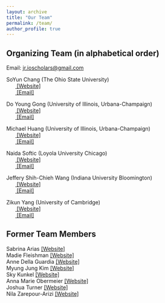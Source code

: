 ```yaml
---
layout: archive
title: "Our Team"
permalink: /team/
author_profile: true
---
```


## Organizing Team (in alphabetical order)

Email: [jr.ioscholars@gmail.com](jr.ioscholars@gmail.com)

SoYun Chang (The Ohio State University)
<br>&nbsp;&nbsp;&nbsp;&nbsp;&nbsp;&nbsp;<span style="padding-right:5%"><a href='{{ "https://soyunchang.github.io/soyunchang/"}}'><i class='fas fa-user'></i> [Website]</a></span>
<br>&nbsp;&nbsp;&nbsp;&nbsp;&nbsp;&nbsp;<span style="padding-right:5%"><a href='{{ "mailto:chang.2318@osu.edu"}}'><i class='fas fa-envelope'></i> [Email]</a></span>

Do Young Gong (University of Illinois, Urbana-Champaign)
<br>&nbsp;&nbsp;&nbsp;&nbsp;&nbsp;&nbsp;<span style="padding-right:5%"><a href='{{ "http://doyounggong.com/"}}'><i class='fas fa-user'></i> [Website]</a></span>
<br>&nbsp;&nbsp;&nbsp;&nbsp;&nbsp;&nbsp;<span style="padding-right:5%"><a href='{{ "mailto:dygong2@illinois.edu"}}'><i class='fas fa-envelope'></i> [Email]</a></span>

Michael Huang (University of Illinois, Urbana-Champaign)
<br>&nbsp;&nbsp;&nbsp;&nbsp;&nbsp;&nbsp;<span style="padding-right:5%"><a href='{{ "https://michaelhuang1997.github.io/"}}'><i class='fas fa-user'></i> [Website]</a></span>
<br>&nbsp;&nbsp;&nbsp;&nbsp;&nbsp;&nbsp;<span style="padding-right:5%"><a href='{{ "mailto:shuyanh2@illinois.edu"}}'><i class='fas fa-envelope'></i> [Email]</a></span>

Naida Softic  (Loyola University Chicago)
<br>&nbsp;&nbsp;&nbsp;&nbsp;&nbsp;&nbsp;<span style="padding-right:5%"><a href='{{ "https://www.linkedin.com/in/naida-softic/"}}'><i class='fas fa-user'></i> [Website]</a></span>
<br>&nbsp;&nbsp;&nbsp;&nbsp;&nbsp;&nbsp;<span style="padding-right:5%"><a href='{{ "mailto:nsoftic@luc.edu"}}'><i class='fas fa-envelope'></i> [Email]</a></span>

Jeffery Shih-Chieh Wang (Indiana University Bloomington)
<br>&nbsp;&nbsp;&nbsp;&nbsp;&nbsp;&nbsp;<span style="padding-right:5%"><a href='{{ "https://jeffery-wang.com/"}}'><i class='fas fa-user'></i> [Website]</a></span>
<br>&nbsp;&nbsp;&nbsp;&nbsp;&nbsp;&nbsp;<span style="padding-right:5%"><a href='{{ "mailto:jeffery.wang429@gmail.com"}}'><i class='fas fa-envelope'></i> [Email]</a></span>

Zikun Yang (University of Cambridge)
<br>&nbsp;&nbsp;&nbsp;&nbsp;&nbsp;&nbsp;<span style="padding-right:5%"><a href='{{ "https://www.linkedin.com/in/zikun-yang-194381130/"}}'><i class='fas fa-user'></i> [Website]</a></span>
<br>&nbsp;&nbsp;&nbsp;&nbsp;&nbsp;&nbsp;<span style="padding-right:5%"><a href='{{ "mailto:zy301@cam.ac.uk"}}'><i class='fas fa-envelope'></i> [Email]</a></span>


## Former Team Members

Sabrina Arias <a href="https://www.sabrinabarias.com/">[Website]</a>  
Madie Fleishman <a href="https://gvpt.umd.edu/gradprofile/fleishman/madeline">[Website]</a>   
Anne Della Guardia <a href="https://www.annedellaguardia.com/">[Website]</a>  
Myung Jung Kim <a href="https://www.myungjungkim.com/">[Website]</a>  
Sky Kunkel <a href="https://www.skytheacademic.com">[Website]</a>    
Anna Marie Obermeier <a href="https://www.wareffects.eu/team">[Website]</a>    
Joshua Turner <a href="https://www.joshuaaturner.net/">[Website]</a>  
Nila Zarepour-Arizi <a href="https://www.depts.ttu.edu/politicalscience/Graduate_Students/Current_Grad_Students.php">[Website]</a>  


<!-- Valerie de Koeijer <br>
&nbsp;&nbsp;&nbsp;&nbsp;&nbsp;&nbsp;*PhD*: Johns Hopkins University.<br>
&nbsp;&nbsp;&nbsp;&nbsp;&nbsp;&nbsp;*Affiliation(s)*: Leiden University Assistant Professor at the Institute of Security and <br>&nbsp;&nbsp;&nbsp;&nbsp;&nbsp;&nbsp;&nbsp;&nbsp;&nbsp;&nbsp;&nbsp;&nbsp;&nbsp;&nbsp;&nbsp;&nbsp;&nbsp;&nbsp;&nbsp;&nbsp;&nbsp;&nbsp;&nbsp;&nbsp;&nbsp;&nbsp;&nbsp;Global Affairs (2023 - Present).
<br>&nbsp;&nbsp;&nbsp;&nbsp;&nbsp;&nbsp;<span style="padding-right:5%"><a href='{{ "https://www.universiteitleiden.nl/en/staffmembers/valerie-de-koeijer"}}'><i class='fas fa-user'></i> [Website]</a></span>
<br>&nbsp;&nbsp;&nbsp;&nbsp;&nbsp;&nbsp;<span style="padding-right:5%"><a href='{{ "mailto:vdekoei1@jhu.edu"}}'><i class='fas fa-envelope'></i> [Email]</a></span> -->
